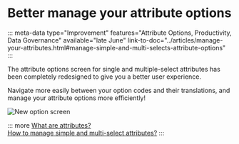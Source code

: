 # Better manage your attribute options
::: meta-data type="Improvement" features="Attribute Options, Productivity, Data Governance" available="late June" link-to-doc="../articles/manage-your-attributes.html#manage-simple-and-multi-selects-attribute-options"
:::

The attribute options screen for single and multiple-select attributes has been completely redesigned to give you a better user experience.

Navigate more easily between your option codes and their translations, and manage your attribute options more efficiently! 

![New option screen](../img/new-option-screen.png)

::: more
[What are attributes?](../articles/what-is-an-attribute.html)  
[How to manage simple and multi-select attributes?](../articles/manage-your-attributes.html#manage-simple-and-multi-selects-attribute-options)
:::

